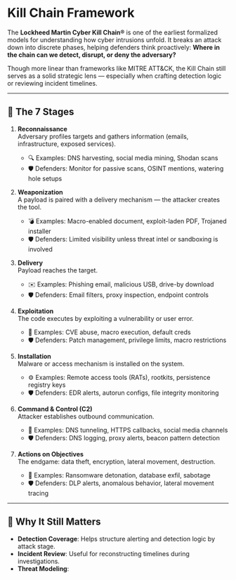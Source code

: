 # Kill Chain Framework

The **Lockheed Martin Cyber Kill Chain®** is one of the earliest formalized models for understanding how cyber intrusions unfold. It breaks an attack down into discrete phases, helping defenders think proactively: **Where in the chain can we detect, disrupt, or deny the adversary?**

Though more linear than frameworks like MITRE ATT&CK, the Kill Chain still serves as a solid strategic lens — especially when crafting detection logic or reviewing incident timelines.

---

## 🧩 The 7 Stages

1. **Reconnaissance**  
   Adversary profiles targets and gathers information (emails, infrastructure, exposed services).
   - 🔍 Examples: DNS harvesting, social media mining, Shodan scans
   - 🛡️ Defenders: Monitor for passive scans, OSINT mentions, watering hole setups

2. **Weaponization**  
   A payload is paired with a delivery mechanism — the attacker creates the tool.
   - 💣 Examples: Macro-enabled document, exploit-laden PDF, Trojaned installer
   - 🛡️ Defenders: Limited visibility unless threat intel or sandboxing is involved

3. **Delivery**  
   Payload reaches the target.
   - ✉️ Examples: Phishing email, malicious USB, drive-by download
   - 🛡️ Defenders: Email filters, proxy inspection, endpoint controls

4. **Exploitation**  
   The code executes by exploiting a vulnerability or user error.
   - 🐛 Examples: CVE abuse, macro execution, default creds
   - 🛡️ Defenders: Patch management, privilege limits, macro restrictions

5. **Installation**  
   Malware or access mechanism is installed on the system.
   - ⚙️ Examples: Remote access tools (RATs), rootkits, persistence registry keys
   - 🛡️ Defenders: EDR alerts, autorun configs, file integrity monitoring

6. **Command & Control (C2)**  
   Attacker establishes outbound communication.
   - 📡 Examples: DNS tunneling, HTTPS callbacks, social media channels
   - 🛡️ Defenders: DNS logging, proxy alerts, beacon pattern detection

7. **Actions on Objectives**  
   The endgame: data theft, encryption, lateral movement, destruction.
   - 🎯 Examples: Ransomware detonation, database exfil, sabotage
   - 🛡️ Defenders: DLP alerts, anomalous behavior, lateral movement tracing

---

## 📌 Why It Still Matters

- **Detection Coverage**: Helps structure alerting and detection logic by attack stage.
- **Incident Review**: Useful for reconstructing timelines during investigations.
- **Threat Modeling**:
